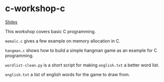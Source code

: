 # c-workshop-c

[Slides](https://www.canva.com/design/DAGx-LwjGYk/9E8NNFXzuI-9JJEWNO5g1w/edit?utm_content=DAGx-LwjGYk&utm_campaign=designshare&utm_medium=link2&utm_source=sharebutton)

This workshop covers basic C programming.

`memalc.c` gives a few example on memory allocation in C.

`hangman.c` shows how to build a simple hangman game as an example for C programming.

`wordlist-clean.py` is a short script for making `english.txt` a better word list.

`english.txt` a list of english words for the game to draw from.
